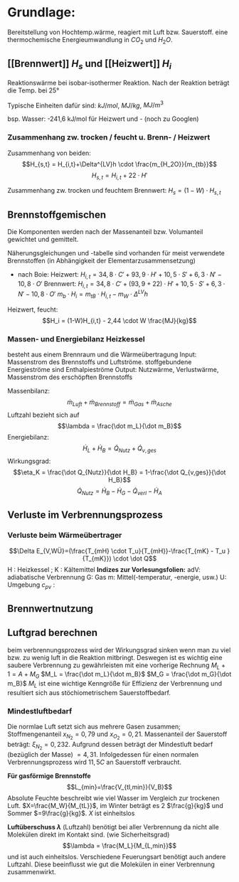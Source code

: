 # Grundlage:
Bereitstellung von Hochtemp.wärme, reagiert mit Luft bzw. Sauerstoff.
eine thermochemische Energieumwandlung in $CO_2$ und $H_2O$.

## [[Brennwert]] $H_s$ und [[Heizwert]] $H_i$
Reaktionswärme bei isobar-isothermer Reaktion. Nach der Reaktion beträgt die Temp. bei 25°

Typische Einheiten dafür sind: $kJ/mol$, $MJ/kg$, $MJ/m^3$

bsp. Wasser: -241,6 kJ/mol für Heizwert und - (noch zu Googlen)

### Zusammenhang zw. trocken / feucht u. Brenn- / Heizwert

Zusammenhang von beiden:
	$$H_{s,t} = H_{i,t}+\Delta^{LV}h \cdot \frac{m_{H_2O}}{m_{tb}}$$
	$$H_{s,t} = H_{i,t}+ 22 \cdot H'$$

Zusammenhang zw. trocken und feuchtem Brennwert:
	$H_s = (1-W) \cdot H_{s,t}$

## Brennstoffgemischen
Die Komponenten werden nach der Massenanteil bzw. Volumanteil  gewichtet und gemittelt.

Näherungsgleichungen und -tabelle sind vorhanden für meist verwendete Brennstoffen (in Abhängigkeit der Elementarzusammensetzung)
- nach Boie:
	Heizwert:
		$H_{i,t} = 34,8\cdot C'+93,9\cdot H'+10,5\cdot S'+6,3\cdot N'-10,8\cdot O'$
	Brennwert:
		$H_{i,t} = 34,8\cdot C'+(93,9+22)\cdot H'+10,5\cdot S'+6,3\cdot N'-10,8\cdot O'$
$m_b \cdot H_i = m_{tB} \cdot H_{i,t} - m_W \cdot \Delta^{LV}h$

Heizwert, feucht:
	$$H_i = (1-W)H_{i,t} - 2,44 \cdot W \frac{MJ}{kg}$$

### Massen- und Energiebilanz Heizkessel
besteht aus einem Brennraum und die Wärmeübertragung
Input: Massenstrom des Brennstoffs und Luftströme.
stoffgebundene Energieströme sind Enthalpieströme
Output: Nutzwärme, Verlustwärme, Massenstrom des erschöpften Brennstoffs

Massenbilanz:
	$$\dot m_{Luft} + \dot m_{Brennstoff} = \dot m_{Gas} + \dot m_{Asche}$$
	Luftzahl bezieht sich auf $$\lambda = \frac{\dot m_L}{\dot m_B}$$
Energiebilanz:
	$$\dot H_L + \dot H_B = \dot Q_{Nutz} + \dot Q_{v,ges}$$
Wirkungsgrad:
	$$\eta_K = \frac{\dot Q_{Nutz}}{\dot H_B} = 1-\frac{\dot Q_{v,ges}}{\dot H_B}$$
	$$\dot Q_{Nutz} = \dot H_B - \dot H_G - \dot Q_{verl} - \dot H_A$$
	
## Verluste im Verbrennungsprozess
### Verluste beim Wärmeübertrager
$$\Delta E_{V,WÜ}=(\frac{T_{mH} \cdot T_u}{T_{mH}}-\frac{T_{mK} - T_u }{T_{mK}}) \cdot \dot Q$$
H : Heizkessel ; K : Kältemittel
**Indizes zur Vorlesungsfolien:** 
	adV: adiabatische Verbrennung
	G: Gas
	m: Mittel(-temperatur, -energie, usw.)
	U: Umgebung
	$c_{pv}$ : 

## Brennwertnutzung
## Luftgrad berechnen
beim verbrennungsprozess wird der Wirkungsgrad sinken wenn man zu viel bzw. zu wenig luft in die Reaktion mitbringt. Deswegen ist es wichtig eine saubere Verbrennung zu gewährleisten mit eine vorherige Rechnung
$M_L + 1 = A + M_G$ 
$M_L = \frac{\dot m_L}{\dot m_B}$
$M_G = \frac{\dot m_G}{\dot m_B}$
$M_L$ ist eine wichtige Kenngröße für Effizienz der Verbrennung und resultiert sich aus stöchiometrischem Sauerstoffbedarf.
### Mindestluftbedarf
Die normlae Luft setzt sich aus mehrere Gasen zusammen;
Stoffmengenanteil $x_{N_2}=0,79$ und $x_{O_2}=0,21$. Massenanteil der Sauerstoff beträgt: $\xi_{N_2}=0,232$.
Aufgrund dessen beträgt der Mindestluft bedarf (bezüglich der Masse) $=4,31$.
Infolgedessen für einen normalen Verbrennungsprozess wird $11,5C$ an Sauerstoff verbraucht.

**Für gasförmige Brennstoffe**
$$L_{min}=\frac{V_{tl,min}}{V_B}$$
Absolute Feuchte beschreibt wie viel Wasser im Vergleich zur trockenen Luft.
$X=\frac{M_W}{M_{tL}}$, im Winter beträgt es 2 $\frac{g}{kg}$ und Sommer $=9\frac{g}{kg}$. $X$ ist einheitslos

**Luftüberschuss $\lambda$** (Luftzahl)
benötigt bei aller Verbrennung da nicht alle Molekülen direkt im Kontakt sind. (wie Sicherheitsgrad)
$$\lambda = \frac{M_L}{M_{L,min}}$$und ist auch einheitslos. Verschiedene Feuerungsart benötigt auch andere Luftzahl. Diese beeinflusst wie gut die Molekülen in einer Verbrennung zusammenwirkt.
